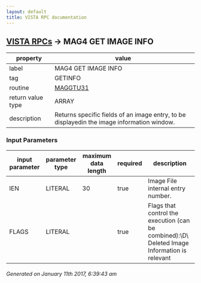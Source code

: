 ```yaml
---
layout: default
title: VISTA RPC documentation
---
```




## [VISTA RPCs](TableOfContent.md) &#8594; MAG4 GET IMAGE INFO 

 property | value 
--- | --- 
 label | MAG4 GET IMAGE INFO
 tag | GETINFO
 routine | [MAGGTU31](http://code.osehra.org/dox/Routine_MAGGTU31_source.html)
 return value type | ARRAY
 description | Returns specific fields of an image entry, to be displayedin the image information window.

### Input Parameters

| input parameter | parameter type | maximum data length | required | description | 
| --- | --- | --- | --- | --- | 
| IEN | LITERAL | 30 | true | Image File internal entry number. | 
| FLAGS | LITERAL |  | true | Flags that control the execution (can be combined):\D\  Deleted Image Information is relevant | 




 ###### Generated on January 11th 2017, 6:39:43 am
